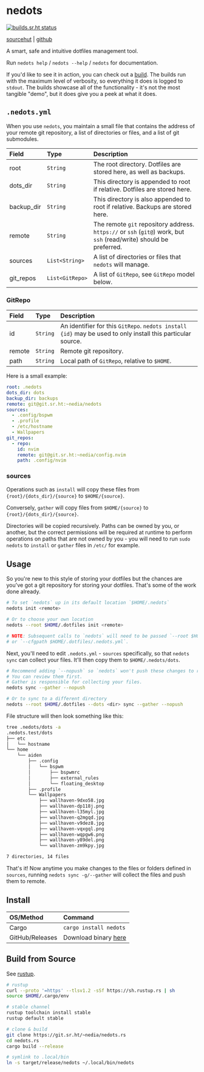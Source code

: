 # nedots

[![builds.sr.ht status](https://builds.sr.ht/~nedia.svg)](https://builds.sr.ht/~nedia?)

[sourcehut](https://git.sr.ht/~nedia/nedots.rs) | [github](https://github.com/aidenlangley/nedots.rs)

A smart, safe and intuitive dotfiles management tool.

Run `nedots help` / `nedots --help` / `nedots` for documentation.

If you'd like to see it in action, you can check out a [build](https://builds.sr.ht/~nedia/job/916706).
The builds run with the maximum level of verbosity, so everything it does is
logged to `stdout`. The builds showcase all of the functionality - it's not the
most tangible "demo", but it does give you a peek at what it does.

## `.nedots.yml`

When you use `nedots`, you maintain a small file that contains the address of your
remote git repository, a list of directories or files, and a list of git submodules.

| Field      | Type            | Description                                                                                                         |
| :--------- | :-------------- | :------------------------------------------------------------------------------------------------------------------ |
| root       | `String`        | The root directory. Dotfiles are stored here, as well as backups.                                                   |
| dots_dir   | `String`        | This directory is appended to root if relative. Dotfiles are stored here.                                           |
| backup_dir | `String`        | This directory is also appended to root if relative. Backups are stored here.                                       |
| remote     | `String`        | The remote `git` repository address. `https://` or `ssh` (`git@`) work, but `ssh` (read/write) should be preferred. |
| sources    | `List<String>`  | A list of directories or files that `nedots` will manage.                                                           |
| git_repos  | `List<GitRepo>` | A list of `GitRepo`, see `GitRepo` model below.                                                                     |

### GitRepo

| Field  | Type     | Description                                                                                                 |
| :----- | :------- | :---------------------------------------------------------------------------------------------------------- |
| id     | `String` | An identifier for this `GitRepo`. `nedots install {id}` may be used to only install this particular source. |
| remote | `String` | Remote git repository.                                                                                      |
| path   | `String` | Local path of `GitRepo`, relative to `$HOME`.                                                               |

Here is a small example:

```yml
root: .nedots
dots_dir: dots
backup_dir: backups
remote: git@git.sr.ht:~nedia/nedots
sources:
  - .config/bspwm
  - .profile
  - /etc/hostname
  - Wallpapers
git_repos:
  - repo:
    id: nvim
    remote: git@git.sr.ht:~nedia/config.nvim
    path: .config/nvim
```

### sources

Operations such as `install` will copy these files from `{root}/{dots_dir}/{source}`
to `$HOME/{source}`.

Conversely, `gather` will copy files from `$HOME/{source}` to `{root}/{dots_dir}/{source}`.

Directories will be copied recursively. Paths can be owned by you, or another, but the correct
permissions will be required at runtime to perform operations on paths that are not owned by
you - you will need to run `sudo nedots` to `install` or `gather` files in `/etc/` for example.

## Usage

So you're new to this style of storing your dotfiles but the chances are you've
got a git repository for storing your dotfiles. That's some of the work done already.

```sh
# To set `nedots` up in its default location `$HOME/.nedots`
nedots init <remote>

# Or to choose your own location
nedots --root $HOME/.dotfiles init <remote>

# NOTE: Subsequent calls to `nedots` will need to be passed `--root $HOME/.dotfiles`
# or `--cfgpath $HOME/.dotfiles/.nedots.yml`.
```

Next, you'll need to edit `.nedots.yml` - `sources` specifically, so that `nedots sync`
can collect your files. It'll then copy them to `$HOME/.nedots/dots`.

```sh
# Recommend adding `--nopush` so `nedots` won't push these changes to remote.
# You can review them first.
# Gather is responsible for collecting your files.
nedots sync --gather --nopush

# Or to sync to a different directory
nedots --root $HOME/.dotfiles --dots <dir> sync --gather --nopush

```

File structure will then look something like this:

```sh
tree .nedots/dots -a
.nedots.test/dots
├── etc
│   └── hostname
└── home
    └── aiden
        ├── .config
        │   └── bspwm
        │       ├── bspwmrc
        │       ├── external_rules
        │       └── floating_desktop
        ├── .profile
        └── Wallpapers
            ├── wallhaven-9dxo58.jpg
            ├── wallhaven-dp118j.png
            ├── wallhaven-l35myl.jpg
            ├── wallhaven-q2mgqd.jpg
            ├── wallhaven-v9dez8.jpg
            ├── wallhaven-vqxgql.png
            ├── wallhaven-wqpgw6.png
            ├── wallhaven-y89del.png
            └── wallhaven-zm9kpy.jpg

7 directories, 14 files

```

That's it! Now anytime you make changes to the files or folders defined in
`sources`, running `nedots sync -g/--gather` will collect the files and push
them to remote.

## Install

| OS/Method       | Command                                                                    |
| :-------------- | :------------------------------------------------------------------------- |
| Cargo           | `cargo install nedots`                                                     |
| GitHub/Releases | Download binary [here](https://github.com/aidenlangley/nedots.rs/releases) |

<!-- | Arch      | `yay -S nedots`        | -->

## Build from Source

See [rustup](https://rustup.rs/).

```sh
# rustup
curl --proto '=https' --tlsv1.2 -sSf https://sh.rustup.rs | sh
source $HOME/.cargo/env

# stable channel
rustup toolchain install stable
rustup default stable

# clone & build
git clone https://git.sr.ht/~nedia/nedots.rs
cd nedots.rs
cargo build --release

# symlink to .local/bin
ln -s target/release/nedots ~/.local/bin/nedots
```
